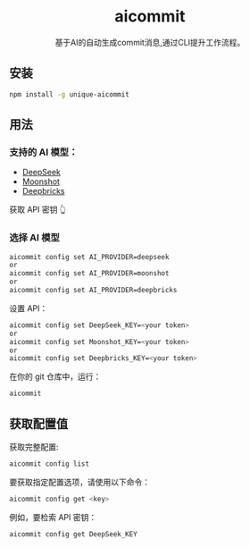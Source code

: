 <h1 align="center">aicommit</h1>

<p align="center">
基于AI的自动生成commit消息,通过CLI提升工作流程。
</p>

## 安装

```sh
npm install -g unique-aicommit
```

## 用法

### 支持的 AI 模型：

- [DeepSeek](https://www.deepseek.com/)
- [Moonshot](https://platform.moonshot.cn/)
- [Deepbricks](https://deepbricks.ai/)

获取 API 密钥 👆

### 选择 AI 模型

```sh
aicommit config set AI_PROVIDER=deepseek
or
aicommit config set AI_PROVIDER=moonshot
or
aicommit config set AI_PROVIDER=deepbricks
```

设置 API：

```sh
aicommit config set DeepSeek_KEY=<your token>
or
aicommit config set Moonshot_KEY=<your token>
or
aicommit config set Deepbricks_KEY=<your token>
```

在你的 git 仓库中，运行：

```sh
aicommit
```

## 获取配置值

获取完整配置:

```sh
aicommit config list
```

要获取指定配置选项，请使用以下命令：

```sh
aicommit config get <key>
```

例如，要检索 API 密钥：

```sh
aicommit config get DeepSeek_KEY
```
